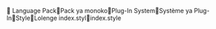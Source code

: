       Language Pack   Pack ya monoko   Plug-In System   Système ya Plug-In   Style   Lolenge
   index.styl   index.style